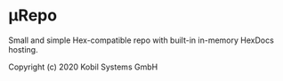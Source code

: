 # μRepo

Small and simple Hex-compatible repo with built-in in-memory HexDocs hosting.

Copyright (c) 2020 Kobil Systems GmbH
